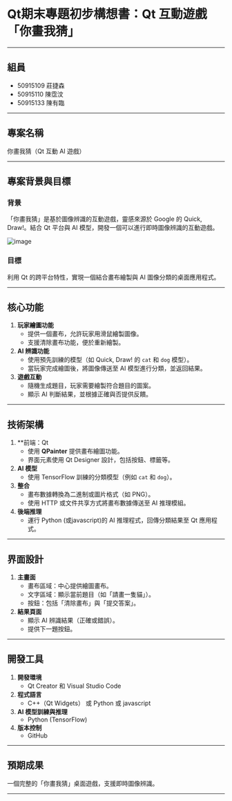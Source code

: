 # **Qt期末專題初步構想書：Qt 互動遊戲「你畫我猜」**

---
## **組員**

- 50915109 莊捷森
- 50915110 陳霑汶
- 50915133 陳有臨

---

## **專案名稱**
你畫我猜（Qt 互動 AI 遊戲）

---

## **專案背景與目標**
### **背景**  
「你畫我猜」是基於圖像辨識的互動遊戲，靈感來源於 Google 的 Quick, Draw!。結合 Qt 平台與 AI 模型，開發一個可以進行即時圖像辨識的互動遊戲。

![image](https://github.com/user-attachments/assets/5c916ff0-a69d-47b3-97e0-5517a7675687)


### **目標**  
利用 Qt 的跨平台特性，實現一個結合畫布繪製與 AI 圖像分類的桌面應用程式。

---

## **核心功能**
1. **玩家繪圖功能**  
   - 提供一個畫布，允許玩家用滑鼠繪製圖像。
   - 支援清除畫布功能，便於重新繪製。
2. **AI 辨識功能**  
   - 使用預先訓練的模型（如 Quick, Draw! 的 `cat` 和 `dog` 模型）。
   - 當玩家完成繪圖後，將圖像傳送至 AI 模型進行分類，並返回結果。
3. **遊戲互動**  
   - 隨機生成題目，玩家需要繪製符合題目的圖案。
   - 顯示 AI 判斷結果，並根據正確與否提供反饋。


---

## **技術架構**
1. **前端：Qt
   - 使用 **QPainter** 提供畫布繪圖功能。
   - 界面元素使用 Qt Designer 設計，包括按鈕、標籤等。
2. **AI 模型**  
   - 使用 TensorFlow 訓練的分類模型（例如 `cat` 和 `dog`）。
3. **整合**  
   - 畫布數據轉換為二進制或圖片格式（如 PNG）。
   - 使用 HTTP 或文件共享方式將畫布數據傳送至 AI 推理模組。
4. **後端推理**  
   - 運行 Python (或javascript)的 AI 推理程式，回傳分類結果至 Qt 應用程式。

---

## **界面設計**
1. **主畫面**
   - 畫布區域：中心提供繪圖畫布。
   - 文字區域：顯示當前題目（如「請畫一隻貓」）。
   - 按鈕：包括「清除畫布」與「提交答案」。
2. **結果頁面**
   - 顯示 AI 辨識結果（正確或錯誤）。
   - 提供下一題按鈕。

---


## **開發工具**
1. **開發環境**  
   - Qt Creator 和 Visual Studio Code
2. **程式語言**  
   - C++（Qt Widgets） 或 Python 或 javascript
3. **AI 模型訓練與推理**  
   - Python (TensorFlow)
4. **版本控制**  
   - GitHub

---

## **預期成果**
 一個完整的「你畫我猜」桌面遊戲，支援即時圖像辨識。


---

